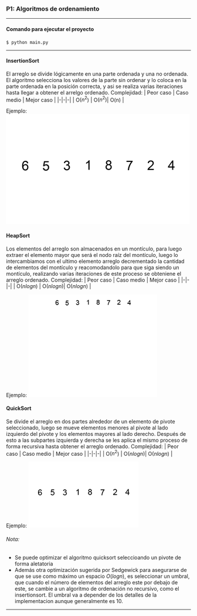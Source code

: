 ### P1: Algoritmos de ordenamiento
---
#### Comando para ejecutar el proyecto
~~~
$ python main.py
~~~
---
#### InsertionSort
El arreglo se divide lógicamente en una parte ordenada y una no ordenada. El algoritmo selecciona los valores de la parte sin ordenar y lo coloca en la parte ordenada en la posición correcta, y asi se realiza varias iteraciones hasta llegar a obtener el arrelgo ordenado.
Complejidad:
| Peor caso | Caso medio | Mejor caso |
|-|-|-|
| O($n^2$) | O($n^2$)| O(n) |

Ejemplo:
![insertionsort-example](gif/insertionsort-example.gif)
#### HeapSort
Los elementos del arreglo son almacenados en un montículo, para luego extraer el elemento mayor que será el nodo raíz del montículo, luego lo intercambiamos con el ultimo elemento arreglo decrementado la cantidad de elementos del montículo y reacomodandolo para que siga siendo un montículo, realizando varias iteraciones de este proceso se obteniene el arreglo ordenado.
Complejidad:
| Peor caso | Caso medio | Mejor caso |
|-|-|-|
| O($nlogn$) | O($nlogn$)| O($nlogn$) |

Ejemplo:
![heapsort-example](gif/heapsort-example.gif)
#### QuickSort
Se divide el arreglo en dos partes alrededor de un elemento de pivote seleccionado, luego se mueve elementos menores al pivote al lado izquierdo del pivote y los elementos mayores al lado derecho. Después de esto a las subpartes izquierda y derecha se les aplica el mismo proceso de forma recursiva hasta obtener el arreglo ordenado. 
Complejidad:
| Peor caso | Caso medio | Mejor caso |
|-|-|-|
| O($n^2$) | O($nlogn$)| O($nlogn$) |

Ejemplo:
![quicksort-example](gif/quicksort-example.gif)
###### Nota: 
* Se puede optimizar el algoritmo quicksort seleccioando un pivote de forma aletatoria 
* Además otra optimización sugerida por Sedgewick para asegurarse de que se use como máximo un espacio $O(log n)$, es seleccionar un umbral, que cuando el número de elementos del arreglo este por debajo de este, se cambie a un algoritmo de ordenación no recursivo, como el insertionsort. El umbral va a depender de los detalles de la implementacion aunque generalmente es 10.
---
